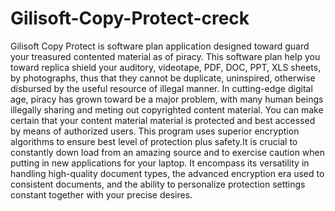# Gilisoft-Copy-Protect-creck
Gilisoft Copy Protect is software plan application designed toward guard your treasured contented material as of piracy. This software plan help you toward replica shield your auditory, videotape, PDF, DOC, PPT, XLS sheets, by photographs, thus that they cannot be duplicate, uninspired, otherwise disbursed by the useful resource of illegal manner. In cutting-edge digital age, piracy has grown toward be a major problem, with many human beings illegally sharing and meting out copyrighted content material. You can make certain that your content material material is protected and best accessed by means of authorized users. This program uses superior encryption algorithms to ensure best level of protection plus safety.It is crucial to constantly down load from an amazing source and to exercise caution when putting in new applications for your laptop. It encompass its versatility in handling high-quality document types, the advanced encryption era used to consistent documents, and the ability to personalize protection settings constant together with your precise desires.
